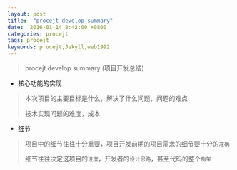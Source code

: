 ```yaml
---
layout: post
title:  "procejt develop summary"
date:  2016-01-14 8:42:00 +0800
categories: procejt
tags: procejt
keywords: procejt,Jekyll,web1992
---
```



> procejt develop summary (项目开发总结)
> 

-  核心功能的实现
> 本次项目的主要目标是什么，解决了什么问题，问题的难点
> 
> 技术实现问题的难度，成本
>

-  细节
> 项目中的细节往往十分重要，项目开发前期的项目需求的细节要十分的`准确`
> 
> 细节往往决定这项目的`进度`，开发者的`设计思路`，甚至代码的整个`构架`
>
